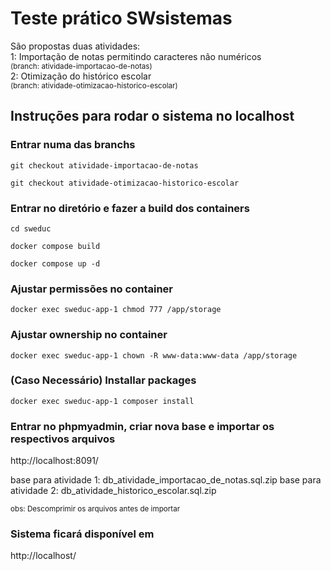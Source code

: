 # Teste prático SWsistemas 

São propostas duas atividades:<br>
1: Importação de notas permitindo caracteres não numéricos <br><small>(branch: atividade-importacao-de-notas)</small><br>
2: Otimização do histórico escolar <br><small>(branch: atividade-otimizacao-historico-escolar)</small><br>

## Instruções para rodar o sistema no localhost

### Entrar numa das branchs
```
git checkout atividade-importacao-de-notas
```
```
git checkout atividade-otimizacao-historico-escolar
```

### Entrar no diretório e fazer a build dos containers
```
cd sweduc
```
```
docker compose build
```
```
docker compose up -d
```

### Ajustar permissões no container
```
docker exec sweduc-app-1 chmod 777 /app/storage
```

### Ajustar ownership no container
```
docker exec sweduc-app-1 chown -R www-data:www-data /app/storage
```

### (Caso Necessário) Installar packages
```
docker exec sweduc-app-1 composer install
```

### Entrar no phpmyadmin, criar nova base e importar os respectivos arquivos
http://localhost:8091/

base para atividade 1: db_atividade_importacao_de_notas.sql.zip
base para atividade 2: db_atividade_historico_escolar.sql.zip

<small>obs: Descomprimir os arquivos antes de importar </small>

### Sistema ficará disponível em 
http://localhost/